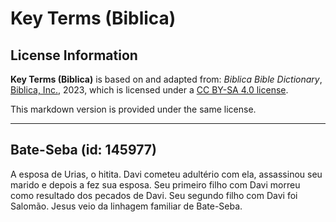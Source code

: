 # Key Terms (Biblica)

## License Information

**Key Terms (Biblica)** is based on and adapted from: _Biblica Bible Dictionary_, [Biblica, Inc.](https://www.biblica.com/), 2023, which is licensed under a [CC BY-SA 4.0 license](https://creativecommons.org/licenses/by-sa/4.0/legalcode.en).

This markdown version is provided under the same license.



--------------------------------

## Bate-Seba (id: 145977)

A esposa de Urias, o hitita. Davi cometeu adultério com ela, assassinou seu marido e depois a fez sua esposa. Seu primeiro filho com Davi morreu como resultado dos pecados de Davi. Seu segundo filho com Davi foi Salomão. Jesus veio da linhagem familiar de Bate\-Seba.


